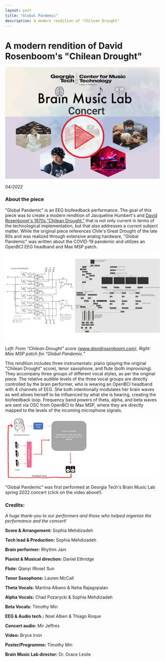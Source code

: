 ```yaml
---
layout: post
title: "Global Pandemic"
description: A modern rendition of "Chilean Drought"
---
```


# A modern rendition of David Rosenboom's "Chilean Drought" #

[![Concert video](/assets/images/chilean_drought.png)](https://youtu.be/yhuCzM9MBa8)

*04/2022*

### About the piece ###

"Global Pandemic" is an EEG biofeedback performance. The goal of this piece was to create a modern rendition of Jacqueline Humbert's and [David Rosenboom's 1970s “Chilean Drought,”](https://www.youtube.com/watch?v=fvt_MKBhSNs) that is not only current in terms of the technological implementation, but that also addresses a current subject matter. While the original piece references Chile's Great Drought of the late 60s and was realized through extensive analog hardware, "Global Pandemic" was written about the COVID-19 pandemic and utilizes an OpenBCI EEG headband and Max MSP patch. 

![chilean drought](/assets/images/chilean_drought2.png)

<i> Left: From "Chilean Drought" score (www.davidrosenboom.com), Right: Max MSP patch for "Global Pandemic." </i>

This rendition includes three instrumentals: piano (playing the original "Chilean Drought" score), tenor saxophone, and flute (both improvising). They accompany three groups of different vocal styles, as per the original piece. The relative audible levels of the three vocal groups are directly controlled by the brain performer, who is wearing an OpenBCI headband with 4 channels of EEG. She both intentionally modulates her brain waves as well allows herself to be influenced by what she is hearing, creating the biofeedback loop. Frequency band powers of theta, alpha, and beta waves are sent via OSC from OpenBCI to Max MSP, where they are directly mapped to the levels of the incoming microphone signals.

![flowchart](/assets/images/chilean_drought1.png)

"Global Pandemic" was first performed at Georgia Tech's Brain Music Lab spring 2022 concert (click on the video above!).

### Credits: ###

<i> A huge thank-you to our performers and those who helped organize the performance and the concert! </i>

**Score & Arrangement:** Sophia Mehdizadeh

**Tech lead & Production:** Sophia Mehdizadeh

**Brain performer:** Rhythm Jain

**Pianist & Musical direction:** Daniel Ethridge

**Flute:** Qianyi (Rose) Sun

**Tenor Saxophone:** Lauren McCall

**Theta Vocals:** Martina Albano & Neha Rajagopalan

**Alpha Vocals:** Chad Pozarycki & Sophia Mehdizadeh

**Beta Vocals:** Timothy Min

**EEG & Audio tech.:** Noel Alben & Thiago Roque

**Concert audio:** Mir Jeffres

**Video:** Bryce Irvin

**Poster/Programme:** Timothy Min

**Brain Music Lab director:** Dr. Grace Leslie
